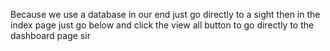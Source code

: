 Because we use a database in our end just go directly to a sight then in the index page just go below and click the view all button to go directly to the dashboard page sir

